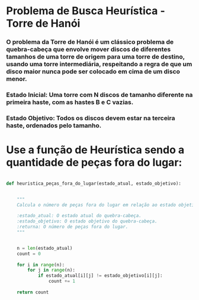 # Problema de Busca Heurística - Torre de Hanói
### O problema da Torre de Hanói é um clássico problema de quebra-cabeça que envolve mover discos de diferentes tamanhos de uma torre de origem para uma torre de destino, usando uma torre intermediária, respeitando a regra de que um disco maior nunca pode ser colocado em cima de um disco menor.

### Estado Inicial: Uma torre com N discos de tamanho diferente na primeira haste, com as hastes B e C vazias.

### Estado Objetivo: Todos os discos devem estar na terceira haste, ordenados pelo tamanho.


# Use a função de Heurística sendo a quantidade de peças fora do lugar:


```python

def heuristica_peças_fora_do_lugar(estado_atual, estado_objetivo):


    """
    Calcula o número de peças fora do lugar em relação ao estado objetivo.
    
    :estado_atual: O estado atual do quebra-cabeça.
    :estado_objetivo: O estado objetivo do quebra-cabeça.
    :returna: O número de peças fora do lugar.
    """


    n = len(estado_atual)
    count = 0
    
    for i in range(n):
        for j in range(n):
            if estado_atual[i][j] != estado_objetivo[i][j]:
                count += 1
    
    return count

```
